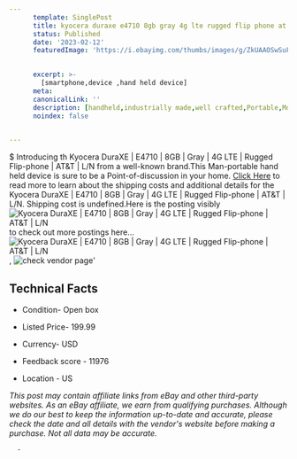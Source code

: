 ```yaml
---
      template: SinglePost
      title: kyocera duraxe e4710 8gb gray 4g lte rugged flip phone at t l n
      status: Published
      date: '2023-02-12'
      featuredImage: 'https://i.ebayimg.com/thumbs/images/g/ZkUAAOSwSuFhVydw/s-l225.jpg'
       

      excerpt: >-
        [smartphone,device ,hand held device]
      meta:
      canonicalLink: ''
      description: [handheld,industrially made,well crafted,Portable,Mobile,Compact,Convenient,Lightweight,Maneuverable,Man-portable,Miniature,Carriable,Hand-held,Light,Holdable,Transportable,Mobile device,Pocket-sized,On-the-go,Wireless,Cordless,Compact size,Convenient size, smartphone,device ,hand held device]
      noindex: false
      

---
```

$
      Introducing th Kyocera DuraXE | E4710 | 8GB | Gray | 4G LTE | Rugged Flip-phone | AT&T | L/N from a well-known brand.This Man-portable hand held device is sure to be a Point-of-discussion in your home. [Click Here](https://www.ebay.com/itm/185082453367?hash=item2b17c61d77%3Ag%3AZkUAAOSwSuFhVydw&mkevt=1&mkcid=1&mkrid=711-53200-19255-0&campid=%253CePNCampaignId%253E&customid=%253CreferenceId%253E&toolid=10049) to read more to learn about the shipping costs and additional details for the Kyocera DuraXE | E4710 | 8GB | Gray | 4G LTE | Rugged Flip-phone | AT&T | L/N. Shipping cost is undefined.Here is the posting visibly ![Kyocera DuraXE | E4710 | 8GB | Gray | 4G LTE | Rugged Flip-phone | AT&T | L/N](https://i.ebayimg.com/thumbs/images/g/ZkUAAOSwSuFhVydw/s-l225.jpg) to check out more postings here... ![Kyocera DuraXE | E4710 | 8GB | Gray | 4G LTE | Rugged Flip-phone | AT&T | L/N](https://i.ebayimg.com/images/g/ZkUAAOSwSuFhVydw/s-l1200.jpg), ![check vendor page](https://origin-galleryplus.ebayimg.com/ws/web/185082453367_2_0_1/225x225.jpg,https://origin-galleryplus.ebayimg.com/ws/web/185082453367_3_0_1/225x225.jpg,https://origin-galleryplus.ebayimg.com/ws/web/185082453367_4_0_1/225x225.jpg,https://origin-galleryplus.ebayimg.com/ws/web/185082453367_5_0_1/225x225.jpg,https://origin-galleryplus.ebayimg.com/ws/web/185082453367_6_0_1/225x225.jpg)'

      

 ## Technical Facts 



     
      

 - Condition- Open box 


      

 - Listed Price- 199.99 


      

 - Currency- USD 


      

 - Feedback score - 11976 


      

 - Location - US 


      
      

 *_This post may contain affiliate links from eBay and other third-party websites. As an eBay affiliate, we earn from qualifying purchases. Although we do our best to keep the information up-to-date and accurate, please check the date and all details with the vendor's website before making a purchase. Not all data may be accurate._*




      -
